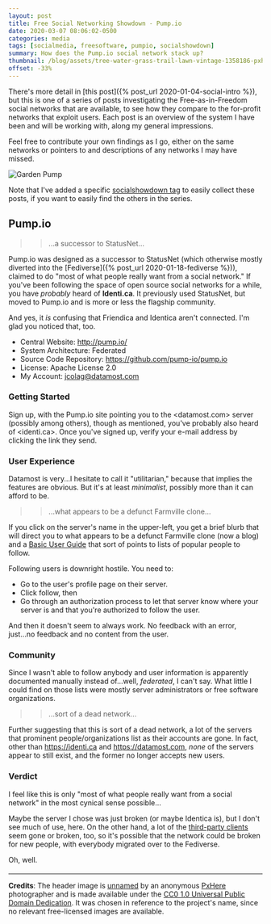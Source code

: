 ```yaml
---
layout: post
title: Free Social Networking Showdown - Pump.io
date: 2020-03-07 08:06:02-0500
categories: media
tags: [socialmedia, freesoftware, pumpio, socialshowdown]
summary: How does the Pump.io social network stack up?
thumbnail: /blog/assets/tree-water-grass-trail-lawn-vintage-1358186-pxhere.com.jpg
offset: -33%
---
```


There's more detail in [this post]({% post_url 2020-01-04-social-intro %}), but this is one of a series of posts investigating the Free-as-in-Freedom social networks that are available, to see how they compare to the for-profit networks that exploit users.  Each post is an overview of the system I have been and will be working with, along my general impressions.

Feel free to contribute your own findings as I go, either on the same networks or pointers to and descriptions of any networks I may have missed.

![Garden Pump](/blog/assets/tree-water-grass-trail-lawn-vintage-1358186-pxhere.com.jpg)

Note that I've added a specific [socialshowdown tag](/blog/tag/socialmedia/) to easily collect these posts, if you want to easily find the others in the series.

## Pump.io

 > > ...a successor to StatusNet...

Pump.io was designed as a successor to StatusNet (which otherwise mostly diverted into the [Fediverse]({% post_url 2020-01-18-fediverse %})), claimed to do "most of what people really want from a social network."  If you've been following the space of open source social networks for a while, you have *probably* heard of **Identi.ca**.  It previously used StatusNet, but moved to Pump.io and is more or less the flagship community.

And yes, it *is* confusing that Friendica and Identica aren't connected.  I'm glad you noticed that, too.

 * Central Website:  <http://pump.io/>
 * System Architecture:  Federated
 * Source Code Repository:  <https://github.com/pump-io/pump.io>
 * License:  Apache License 2.0
 * My Account:  jcolag@datamost.com

### Getting Started

Sign up, with the Pump.io site pointing you to the <datamost.com> server (possibly among others), though as mentioned, you've probably also heard of <identi.ca>.  Once you've signed up, verify your e-mail address by clicking the link they send.

### User Experience

Datamost is very...I hesitate to call it "utilitarian," because that implies the features are obvious.  But it's at least *minimalist*, possibly more than it can afford to be.

 > > ...what appears to be a defunct Farmville clone...

If you click on the server's name in the upper-left, you get a brief blurb that will direct you to what appears to be a defunct Farmville clone (now a blog) and a [Basic User Guide](https://pumpio.readthedocs.io/en/latest/userguide.html) that sort of points to lists of popular people to follow.

Following users is downright hostile.  You need to:

 * Go to the user's profile page on their server.
 * Click follow, then
 * Go through an authorization process to let that server know where your server is and that you're authorized to follow the user.

And then it doesn't seem to always work.  No feedback with an error, just...no feedback and no content from the user.

### Community

Since I wasn't able to follow anybody and user information is apparently documented manually instead of...well, *federated*, I can't say.  What little I could find on those lists were mostly server administrators or free software organizations.

 > > ...sort of a dead network...

Further suggesting that this is sort of a dead network, a lot of the servers that prominent people/organizations list as their accounts are gone.  In fact, other than <https://identi.ca> and <https://datamost.com>, *none* of the servers appear to still exist, and the former no longer accepts new users.

### Verdict  <i class="far fa-thumbs-down"></i>

I feel like this is only "most of what people really want from a social network" in the most cynical sense possible...

Maybe the server I chose was just broken (or maybe Identica is), but I don't see much of use, here.  On the other hand, a lot of the [third-party clients](https://pumpio.readthedocs.io/en/latest/clients.html) seem gone or broken, too, so it's possible that the network could be broken for new people, with everybody migrated over to the Fediverse.

Oh, well.

#### <i class="far fa-handshake"></i>

* * *

**Credits**:  The header image is [unnamed](https://pxhere.com/en/photo/1358186) by an anonymous [PxHere](https://pxhere.com/) photographer and is made available under the [CC0 1.0 Universal Public Domain Dedication](https://creativecommons.org/publicdomain/zero/1.0/).  It was chosen in reference to the project's name, since no relevant free-licensed images are available.
